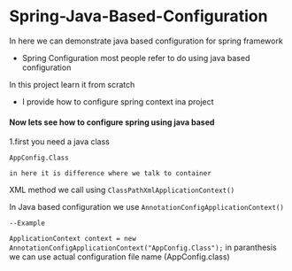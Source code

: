 # Spring-Java-Based-Configuration
In here we can demonstrate java based configuration for spring framework

- Spring Configuration most people refer to do using java based configuration

In this project learn it from scratch
    
* I provide how to configure spring context ina project 

#### Now lets see how to configure spring using java based

  1.first you need a java class
  
`AppConfig.Class`

    in here it is difference where we talk to container
    
XML method we call using `ClassPathXmlApplicationContext()`

In Java based configuration we use ``AnnotationConfigApplicationContext()``

    --Example

``ApplicationContext context = new AnnotationConfigApplicationContext("AppConfig.Class");``
in paranthesis we can use actual configuration file name (AppConfig.class)